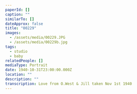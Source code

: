 ```yaml
---
paperId: []
caption: ""
similarTo: []
dateApprox: false
title: "00229"
images:
  - /assets/media/00229.JPG
  - /assets/media/00229b.jpg
tags:
  - studio
  - baby
relatedPeople: []
mediaType: Portrait
date: 1940-10-31T23:00:00.000Z
location: ""
description: ""
transcription: Love from O.West & Jill taken Nov 1st 1940
---
```

